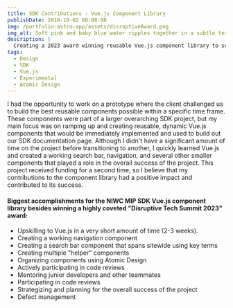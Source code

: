 ```yaml
---
title: SDK Contributions - Vue.js Component Library
publishDate: 2019-10-02 00:00:00
img: /portfolio-astro-app/assets/disruptiveAward.png
img_alt: Soft pink and baby blue water ripples together in a subtle texture.
description: |
  Creating a 2023 award winning reusable Vue.js component library to support and build the SDK documentation website with
tags:
  - Design
  - SDK
  - Vue.js
  - Experimental
  - Atomic Design
---
```


I had the opportunity to work on a prototype where the client challenged us to build the best reusable components possible within a specific time frame. These components were part of a larger overarching SDK project, but my main focus was on ramping up and creating reusable, dynamic Vue.js components that would be immediately implemented and used to build out our SDK documentation page. Although I didn't have a significant amount of time on the project before transitioning to another, I quickly learned Vue.js and created a working search bar, navigation, and several other smaller components that played a role in the overall success of the project. This project received funding for a second time, so I believe that my contributions to the component library had a positive impact and contributed to its success.

#### Biggest accomplishments for the NIWC MIP SDK Vue.js component library besides winning a highly coveted "Disruptive Tech Summit 2023" award:

- Upskilling to Vue.js in a very short amount of time (2-3 weeks).
- Creating a working navigation component
- Creating a search bar component that spans sitewide using key terms
- Creating multiple "helper" components
- Organizing components using Atomic Design
- Actively participating in code reviews
- Mentoring junior developers and other teammates
- Participating in code reviews
- Strategizing and planning for the overall success of the project
- Defect management
